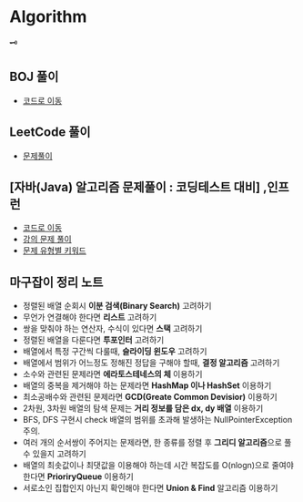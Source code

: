 # Algorithm
🗝<br>
## BOJ 풀이
- [코드로 이동](https://github.com/97Fekim/Algorithm/tree/master/src/BAEKJOON)
## LeetCode 풀이
- [문제풀이](https://velog.io/@16fekim?tag=leetcode)
## [자바(Java) 알고리즘 문제풀이 : 코딩테스트 대비] ,인프런
- [코드로 이동](https://github.com/97Fekim/Algorithm/tree/master/src/Inflearn)
- [강의 문제 풀이](https://github.com/97Fekim/Algorithm/blob/master/Inflearn%20Algorithm%20Basic.md)
- [문제 유형별 키워드](https://velog.io/@16fekim/%EC%95%8C%EA%B3%A0%EB%A6%AC%EC%A6%98-Java%EB%A1%9C-%EC%BD%94%EB%94%A9%ED%85%8C%EC%8A%A4%ED%8A%B8-%EC%A4%80%EB%B9%84)
## 마구잡이 정리 노트
- 정렬된 배열 순회시 <strong>이분 검색(Binary Search)</strong> 고려하기
- 무언가 연결해야 한다면 <strong>리스트</strong> 고려하기
- 쌍을 맞춰야 하는 연산자, 수식이 있다면 <strong>스택</strong> 고려하기
- 정렬된 배열을 다룬다면 <strong>투포인터</strong> 고려하기
- 배열에서 특정 구간씩 다룰때, <strong>슬라이딩 윈도우</strong> 고려하기
- 배열에서 범위가 어느정도 정해진 정답을 구해야 할때, <strong>결정 알고리즘</strong> 고려하기
- 소수와 관련된 문제라면 <strong>에라토스테네스의 체</strong> 이용하기
- 배열의 중복을 제거해야 하는 문제라면 <strong>HashMap 이나 HashSet</strong> 이용하기
- 최소공배수와 관련된 문제라면 <strong>GCD(Greate Common Devisior)</strong> 이용하기
- 2차원, 3차원 배열의 탐색 문제는 <strong>거리 정보를 담은 dx, dy 배열</strong> 이용하기
- BFS, DFS 구현시 check 배열의 범위를 초과해 발생하는 NullPointerException 주의. 
- 여러 개의 순서쌍이 주어지는 문제라면, 한 종류를 정렬 후 <strong>그리디 알고리즘</strong>으로 풀 수 있을지 고려하기
- 배열의 최솟값이나 최댓값을 이용해야 하는데 시간 복잡도를 O(nlogn)으로 줄여야 한다면 <strong>PrioriryQueue</strong> 이용하기
- 서로소인 집합인지 아닌지 확인해야 한다면 <strong>Union & Find</strong> 알고리즘 이용하기
